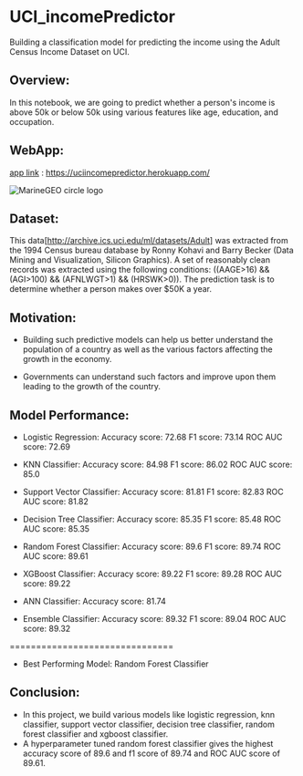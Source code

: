 # UCI_incomePredictor
 Building a classification model for predicting the income using the Adult Census Income Dataset on UCI.
 
 
 ## Overview:
 In this notebook, we are going to predict whether a person's income is above 50k or below 50k using various features like age, education, and occupation.
 
 ## WebApp:
 [app link](https://uciincomepredictor.herokuapp.com/) :  https://uciincomepredictor.herokuapp.com/
 
 ![MarineGEO circle logo](C:/Users/ron23/OneDrive/Desktop/Screenshot.png "App Screenshot")
 
 
## Dataset:
This data[http://archive.ics.uci.edu/ml/datasets/Adult] was extracted from the 1994 Census bureau database by Ronny Kohavi and Barry Becker (Data Mining and Visualization, Silicon Graphics). A set of reasonably clean records was extracted using the following conditions: ((AAGE>16) && (AGI>100) && (AFNLWGT>1) && (HRSWK>0)). The prediction task is to determine whether a person makes over $50K a year.


## Motivation:
*  Building such predictive models can help us better understand the population of a country as well as the various factors affecting the growth in the economy.

*  Governments can understand such factors and improve upon them leading to the growth of the country.

## Model Performance:
* Logistic Regression:
Accuracy score: 72.68
F1 score: 73.14
ROC AUC score: 72.69

* KNN Classifier:
Accuracy score: 84.98
F1 score: 86.02
ROC AUC score: 85.0

* Support Vector Classifier:
Accuracy score: 81.81
F1 score: 82.83
ROC AUC score: 81.82

* Decision Tree Classifier:
Accuracy score: 85.35
F1 score: 85.48
ROC AUC score: 85.35

* Random Forest Classifier:
Accuracy score: 89.6
F1 score: 89.74
ROC AUC score: 89.61

* XGBoost Classifier:
Accuracy score: 89.22
F1 score: 89.28
ROC AUC score: 89.22

* ANN Classifier:
Accuracy score: 81.74

* Ensemble Classifier:
Accuracy score: 89.32
F1 score: 89.04
ROC AUC score: 89.32

===============================
* Best Performing Model: Random Forest Classifier

## Conclusion:
* In this project, we build various models like logistic regression, knn classifier, support vector classifier, decision tree classifier, random forest classifier and xgboost classifier.
* A hyperparameter tuned random forest classifier gives the highest accuracy score of 89.6 and f1 score of 89.74 and ROC AUC score of 89.61.
